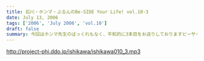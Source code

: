```yaml
---
title: 石川・ホンマ・ぶるんのBe-SIDE Your Life! vol.10-3
date: July 13, 2006
tags: ['2006', 'July 2006', 'vol.10']
draft: false
summary: 今回はホンマ先生のばっくれもなく、平和的に3本目をお送りしておりますビーサイ。各地で、あの「襲撃作戦」が決行されている模様であり、各地の構成員からのルポが大量に届いている・・・なんと内部者からの貴重なご意見も頂き、職業・年齢を問わず聴いてくれているリスナーに感謝感激雨嵐！（でも、人道的にいきましょうね〜〜.）NAMAE
---
```


http://project-phi.ddo.jp/ishikawa/ishikawa010_3.mp3
